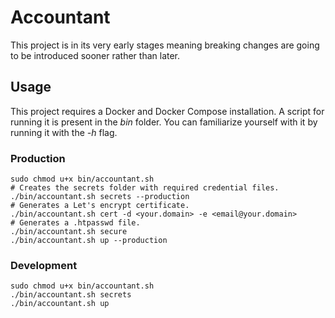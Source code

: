 # Accountant

This project is in its very early stages meaning breaking changes are going to be introduced sooner rather than later.

## Usage

This project requires a Docker and Docker Compose installation.
A script for running it is present in the _bin_ folder.
You can familiarize yourself with it by running it with the _-h_ flag.

### Production
```shell script
sudo chmod u+x bin/accountant.sh
# Creates the secrets folder with required credential files.
./bin/accountant.sh secrets --production
# Generates a Let's encrypt certificate.
./bin/accountant.sh cert -d <your.domain> -e <email@your.domain>
# Generates a .htpasswd file.
./bin/accountant.sh secure
./bin/accountant.sh up --production
```

### Development
```shell script
sudo chmod u+x bin/accountant.sh
./bin/accountant.sh secrets
./bin/accountant.sh up
```

